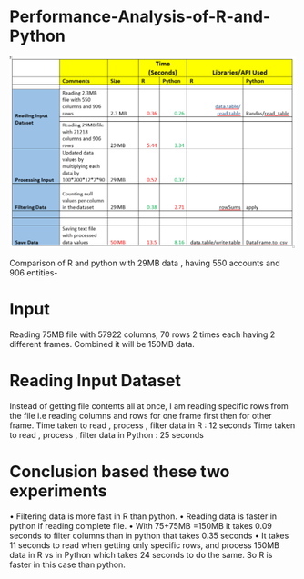 # Performance-Analysis-of-R-and-Python

![alt text](https://github.com/Nirvi1/Performance-Analysis-of-R-and-Python/blob/master/Performance_Analysis_R_Python.PNG)

Comparison of R and python with 29MB data , having 550 accounts and 906 entities-


# Input
Reading 75MB file with 57922 columns, 70 rows 2 times each having 2 different frames. Combined it will be 150MB data.


# Reading Input Dataset

Instead of getting file contents all at once, I am reading specific rows from the file i.e reading columns and rows for one frame first then for other frame.
Time taken to read , process , filter data in R : 12 seconds 
Time taken to read , process , filter data in Python : 25 seconds 

# Conclusion based these two experiments
•	Filtering data is more fast in R than python. 
•	Reading data is faster in python if reading complete file.
•	With 75+75MB =150MB it takes 0.09 seconds to filter columns  than in python that takes 0.35 seconds 
•	It takes 11 seconds to read when getting only specific rows, and process 150MB data in R vs in Python which takes 24 seconds to do the same. So R is faster in this case than python.



